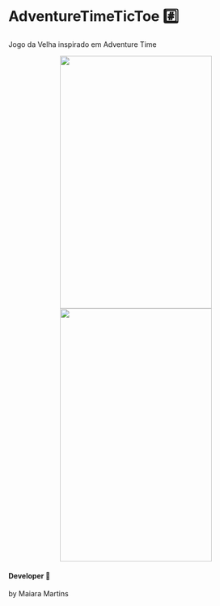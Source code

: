 # AdventureTimeTicToe :hash:
Jogo da Velha inspirado em Adventure Time

<p align="center">
       <image width="300" height="500" src="https://user-images.githubusercontent.com/40842310/46118162-9a911c80-c1db-11e8-8eaa-ad322d5911d2.jpg"/>
       <image width="300" height="500" src="https://user-images.githubusercontent.com/40842310/46261574-c4905a80-c4cb-11e8-96b0-0f2a0406096e.png"/>
       
 </p>
 
 #### Developer :star2:
 by Maiara Martins 
